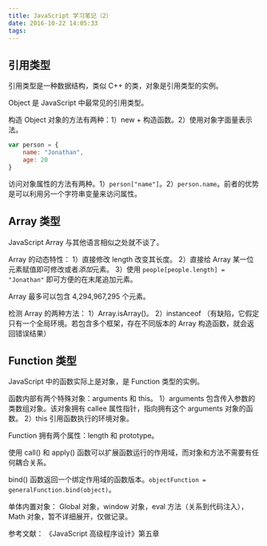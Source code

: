 ```yaml
---
title: JavaScript 学习笔记（2）
date: 2016-10-22 14:05:33
tags:
---
```


## 引用类型

引用类型是一种数据结构，类似 C++ 的类，对象是引用类型的实例。

Object 是 JavaScript 中最常见的引用类型。

构造 Object 对象的方法有两种：1）new + 构造函数。2）使用对象字面量表示法。
``` JavaScript
var person = {
    name: "Jonathan",
    age: 20
}
```

访问对象属性的方法有两种。1）`person["name"]`。2）`person.name`。前者的优势是可以利用另一个字符串变量来访问属性。

## Array 类型

JavaScript Array 与其他语言相似之处就不谈了。

Array 的动态特性：
1）直接修改 length 改变其长度。
2）直接给 Array 某一位元素赋值即可修改或者*添加*元素。
3）使用 `people[people.length] = "Jonathan"` 即可方便的在末尾追加元素。

Array 最多可以包含 4,294,967,295 个元素。

检测 Array 的两种方法：
1）Array.isArray()。
2）instanceof （有缺陷，它假定只有一个全局环境。若包含多个框架，存在不同版本的 Array 构造函数，就会返回错误结果）

## Function 类型

JavaScript 中的函数实际上是对象，是 Function 类型的实例。

函数内部有两个特殊对象：arguments 和 this。
1）arguments 包含传入参数的类数组对象。该对象拥有 callee 属性指针，指向拥有这个 arguments 对象的函数。
2）this 引用函数执行的环境对象。

Function 拥有两个属性：length 和 prototype。

使用 call() 和 apply() 函数可以扩展函数运行的作用域，而对象和方法不需要有任何耦合关系。

bind() 函数返回一个绑定作用域的函数版本。`objectFunction = generalFunction.bind(object)`。

单体内置对象：
Global 对象，window 对象，eval 方法（关系到代码注入），Math 对象，暂不详细展开，仅做记录。


参考文献：
《JavaScript 高级程序设计》第五章

